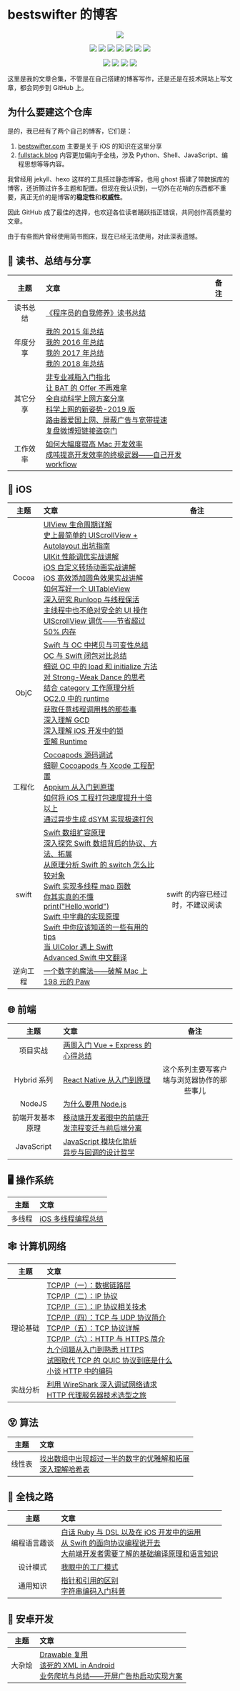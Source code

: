 # bestswifter 的博客

<p align='center'>
<img src='http://images.bestswifter.com/ghost/1/e3/7161ecc907a4ee5f13214f2cac9d4.jpg'>
</p>

<p align='center'>
<img src="https://img.shields.io/badge/platform-iOS-ff69b4.svg">
<img src="https://img.shields.io/badge/language-Objective--C-orange.svg">
<img src="https://img.shields.io/badge/language-python-yellowgreen.svg">
<img src="https://img.shields.io/badge/language-shell-green.svg">
<img src="https://img.shields.io/badge/language-JavaScript-yellow.svg">
<a href=""><img src="https://img.shields.io/badge/license-CC-000000.svg"></a>
<img src="https://img.shields.io/badge/blog-bestswifter-blue.svg">
</p>

<p align='center'>
<a href="http://weibo.com/bestswifter"><img src="https://img.shields.io/badge/weibo-@bestswifter-f974ce.svg?style=flat&colorA=f4292e"></a>
<a href="https://juejin.im/user/57638ad8207703006b06e3ef"><img src="https://img.shields.io/badge/%E6%8E%98%E9%87%91-@bestswifter-fd6f32.svg?style=flat&colorA=1970fe"></a>
<a href="https://www.zhihu.com/people/bestswifter/activities"><img src="https://img.shields.io/badge/%E7%9F%A5%E4%B9%8E-@bestswifter-50E3C2.svg?style=flat&colorA=0083ea"></a>
<img src="https://img.shields.io/badge/PR-welcome%20!-brightgreen.svg?colorA=a0cd34">
</p>

这里是我的文章合集，不管是在自己搭建的博客写作，还是还是在技术网站上写文章，都会同步到 GitHub 上。

## 为什么要建这个仓库

是的，我已经有了两个自己的博客，它们是：

1.  [bestswifter.com](https://bestswifter.com) 主要是关于 iOS 的知识在这里分享
2.  [fullstack.blog](http://fullstack.blog) 内容更加偏向于全栈，涉及 Python、Shell、JavaScript、编程思想等等内容。

我曾经用 jekyll、hexo 这样的工具搭过静态博客，也用 ghost 搭建了带数据库的博客，还折腾过许多主题和配置。但现在我认识到，一切外在花哨的东西都不重要，真正无价的是博客的**稳定性**和**权威性**。

因此 GitHub 成了最佳的选择，也欢迎各位读者踊跃指正错误，共同创作高质量的文章。

由于有些图片曾经使用简书图床，现在已经无法使用，对此深表遗憾。

## 📖 读书、总结与分享

|   主题   | 文章                                                                                                                                                                                                                                | 备注 |
| :------: | :---------------------------------------------------------------------------------------------------------------------------------------------------------------------------------------------------------------------------------- | :--- |
| 读书总结 | [《程序员的自我修养》读书总结](./articles/zi-wo-xiu-yang.md)                                                                                                                                                                        |      |
| 年度分享 | [我的 2015 年总结](./articles/2015-conclusion.md)<br>[我的 2016 年总结](./articles/2016-conclusion.md)<br>[我的 2017 年总结](./articles/2017-conclusion.md)<br>[我的 2018 年总结](./articles/2018-conclusion.md)                    | <br> |
| 其它分享 | [非专业减脂入门指北](./articles/jian_zhi_ru_men.md)<br>[让 BAT 的 Offer 不再难拿](./articles/bat-offer.md)<br>[全自动科学上网方案分享](./articles/fq.md)<br>[科学上网的新姿势-2019 版](./articles/fq-2019.md)<br>[路由器爱国上网、屏蔽广告与宽带提速](./articles/xiaomi-router.md)<br>[复盘微博短链接盗窃门](./articles/weibo-short-url.md)<br> |      |
| 工作效率 | [如何大幅度提高 Mac 开发效率](./articles/efficient-mac.md)<br>[成吨提高开发效率的终极武器——自己开发 workflow](./articles/alfred-workflows.md)<br>                                                                                 |

##  iOS

|   主题   | 文章                                                                                                                                                                                                                                                                                                                                                                                                                                                                                                                                                                                                                                                    |                 备注                 |
| :------: | :------------------------------------------------------------------------------------------------------------------------------------------------------------------------------------------------------------------------------------------------------------------------------------------------------------------------------------------------------------------------------------------------------------------------------------------------------------------------------------------------------------------------------------------------------------------------------------------------------------------------------------------------------ | :----------------------------------: |
|  Cocoa   | [UIView 生命周期详解](./articles/uiview-life-time.md)<br>[史上最简单的 UIScrollView + Autolayout 出坑指南](./articles/uiscrollview-with-autolayout.md)<br>[UIKit 性能调优实战讲解](./articles/uikit-optimization.md)<br>[iOS 自定义转场动画实战讲解](./articles/ios-custom-transition-animation.md)<br>[iOS 高效添加圆角效果实战讲解](./articles/ios-rounded-corner.md)<br>[如何写好一个 UITableView](./articles/ios-tableview.md)<br>[深入研究 Runloop 与线程保活](./articles/ios-runloop.md)<br>[主线程中也不绝对安全的 UI 操作](./articles/main-thread-ui.md)<br>[UIScrollView 调优——节省超过 50% 内存](./articles/ios-scrollview-optimize.md)<br> |                                      |
|   ObjC   | [Swift 与 OC 中拷贝与可变性总结](./articles/objc-swift-copy-mutable.md)<br>[OC 与 Swift 闭包对比总结](./articles/objc-swift-block.md)<br>[细说 OC 中的 load 和 initialize 方法](./articles/objc-load-initialize.md)<br>[对 Strong-Weak Dance 的思考](./articles/objc-strong-weak-dance.md)<br>[结合 category 工作原理分析 OC2.0 中的 runtime](./articles/objc-runtime.md)<br>[获取任意线程调用栈的那些事](./articles/objc-thread-backtrace.md)<br>[深入理解 GCD](./articles/objc-gcd.md)<br>[深入理解 iOS 开发中的锁](./articles/ios-lock.md)<br>[歪解 Runtime](./articles/objc-runtime-story.md)<br>                                                   |                                      |
|  工程化  | [Cocoapods 源码调试](./articles/cocoapods-debug.md)<br>[细聊 Cocoapods 与 Xcode 工程配置](./articles/cocoapods-xcode.md)<br>[Appium 从入门到原理](./articles/appium.md)<br>[如何将 iOS 工程打包速度提升十倍以上](./articles/ios-compile-speed.md)<br>[通过异步生成 dSYM 实现极速打包](./articles/async-dsym.md)<br>                                                                                                                                                                                                                                                                                                                                                                                            |                                      |
|  swift   | [Swift 数组扩容原理](./articles/swift-array-append.md)<br>[深入探究 Swift 数组背后的协议、方法、拓展](./articles/swift-array.md)<br>[从原理分析 Swift 的 switch 怎么比较对象](./articles/swift-object-compare.md)<br>[Swift 实现多线程 map 函数](./articles/swift-thread-safe-map.md)<br>[你其实真的不懂 print("Hello,world")](./articles/swift-print.md)<br>[Swift 中字典的实现原理](./articles/swift-dictionary.md)<br>[Swift 中你应该知道的一些有用的 tips](./articles/swift-tips.md)<br>[当 UIColor 遇上 Swift](./articles/swift-uicolor.md)<br>[Advanced Swift 中文翻译](./articles/advanced-swift-chinese.md)                                     | <br>swift 的内容已经过时，不建议阅读 |
| 逆向工程 | [一个数字的魔法——破解 Mac 上 198 元的 Paw](./articles/crack-paw.md)                                                                                                                                                                                                                                                                                                                                                                                                                                                                                                                                                                                   |                                      |

## 🌐 前端

|       主题       | 文章                                                                                                                    |                    备注                    |
| :--------------: | :---------------------------------------------------------------------------------------------------------------------- | :----------------------------------------: |
|     项目实战     | [两周入门 Vue + Express 的心得总结](./articles/vue-express-conclusion.md)<br>                                           |                                            |
|   Hybrid 系列    | [React Native 从入门到原理](./articles/react-native.md)<br>                                                             | 这个系列主要写客户端与浏览器协作的那些事儿 |
|      NodeJS      | [为什么要用 Node.js](./articles/why-nodejs.md)<br>                                                                      |                                            |
| 前端开发基本原理 | [移动端开发者眼中的前端开发流程变迁与前后端分离](./articles/fe-history.md)<br>                                          |                                            |
|    JavaScript    | [JavaScript 模块化简析](./articles/javascript-modules.md)<br>[异步与回调的设计哲学](./articles/javascript-async.md)<br> |

## 🖥️ 操作系统

|  主题  | 文章                                                        |
| :----: | :---------------------------------------------------------- |
| 多线程 | [iOS 多线程编程总结](./articles/multi-thread-conclusion.md) |

## 🕸 计算机网络

|   主题   | 文章                                                                                                                                                                                                                                                                                                                                                                                                                                                                                                                                         |
| :------: | :------------------------------------------------------------------------------------------------------------------------------------------------------------------------------------------------------------------------------------------------------------------------------------------------------------------------------------------------------------------------------------------------------------------------------------------------------------------------------------------------------------------------------------------- |
| 理论基础 | [TCP/IP（一）：数据链路层](./articles/tcp-ip-1.md)<br>[TCP/IP（二）：IP 协议](./articles/tcp-ip-2.md)<br>[TCP/IP（三）：IP 协议相关技术](./articles/tcp-ip-3.md)<br>[TCP/IP（四）：TCP 与 UDP 协议简介](./articles/tcp-ip-4.md)<br>[TCP/IP（五）：TCP 协议详解](./articles/tcp-ip-5.md)<br>[TCP/IP（六）：HTTP 与 HTTPS 简介](./articles/tcp-ip-6.md)<br>[九个问题从入门到熟悉 HTTPS](./articles/https-9-questions.md)<br>[试图取代 TCP 的 QUIC 协议到底是什么](./articles/quic.md)<br>[小谈 HTTP 中的编码](./articles/http-encoding.md)<br> |  |
| 实战分析 | [利用 WireShark 深入调试网络请求](./articles/wireshark.md)<br>[HTTP 代理服务器技术选型之旅](./articles/http-proxy-tools.md)<br>                                                                                                                                                                                                                                                                                                                                                                                                              |

## 😵 算法

|  主题  | 文章                                                                                                                               |
| :----: | :--------------------------------------------------------------------------------------------------------------------------------- |
| 线性表 | [找出数组中出现超过一半的数字的优雅解和拓展](./articles/number-more-than-half.md)<br>[深入理解哈希表](./articles/hashtable.md)<br> |

## 💎 全栈之路

|     主题     | 文章                                                                                                                                                                                                                   |
| :----------: | :--------------------------------------------------------------------------------------------------------------------------------------------------------------------------------------------------------------------- |
| 编程语言趣谈 | [白话 Ruby 与 DSL 以及在 iOS 开发中的运用](./articles/dsl-ruby-ios.md)<br>[从 Swift 的面向协议编程说开去](./articles/pop.md)<br>[大前端开发者需要了解的基础编译原理和语言知识](./articles/compile-and-language.md)<br> |  |
|   设计模式   | [我眼中的工厂模式](./articles/design-pattern-factory.md)<br>                                                                                                                                                           |  |
|   通用知识   | [指针和引用的区别](./articles/pointer-and-reference.md)<br>[字符串编码入门科普](./articles/string-encoding.md)<br>                                                                                                     |  |

## 📱 安卓开发

|  主题  | 文章                                                                                                                                                                                       |
| :----: | :----------------------------------------------------------------------------------------------------------------------------------------------------------------------------------------- |
| 大杂烩 | [Drawable 复用](./articles/android-drawble-reuse.md)<br>[该死的 XML in Android](./articles/android-xml.md)<br>[业务爬坑与总结——开屏广告热启动实现方案](./articles/android-splash.md)<br> |
